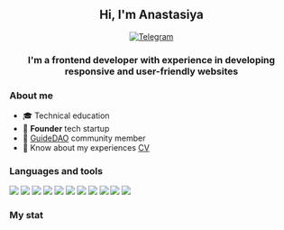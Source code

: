 <div align="center">
<h2>Hi, I'm Anastasiya</h2>
<a href="https://t.me/anastassia11">
    <img src="https://img.shields.io/badge/Telegram-blue?style=for-the-badge&logo=telegram&logoColor=white" alt="Telegram"/>
  </a>
<h3>I'm a frontend developer with experience in developing responsive and user-friendly websites</h3>

</div>

### About me

- 🎓 Technical education
- 🧬 **Founder** tech startup
- 🧠 [GuideDAO](https://www.guidedao.xyz/ru) community member
- 📄 Know about my experiences [CV](https://hh.ru/resume/219d73e5ff0c6beb920039ed1f796138686863?from=share_ios)

### Languages and tools

<div>
<img src="https://img.shields.io/badge/-JavaScript-090909?style=for-the-badge&logo=JavaScript&logoColor=#F7DF1E"/>
<img src="https://img.shields.io/badge/-typescript-090909?style=for-the-badge&logo=typescript&logoColor=#3178C6"/>
<img src="https://img.shields.io/badge/-React-090909?style=for-the-badge&logo=React&logoColor=#61DAFB"/>
<img src="https://img.shields.io/badge/next-000000?style=for-the-badge&logo=nextdotjs&logoColor=#000000"/>
<img src="https://img.shields.io/badge/-Three-000000?style=for-the-badge&logo=threedotjs&logoColor=#000000"/>
<img src="https://img.shields.io/badge/-Redux-000000?style=for-the-badge&logo=redux&logoColor=#764ABC"/>
<img src="https://img.shields.io/badge/-html-000000?style=for-the-badge&logo=html5&logoColor=#E34F26"/>
<img src="https://img.shields.io/badge/-css-000000?style=for-the-badge&logo=css3&logoColor=#1572B6"/>
<img src="https://img.shields.io/badge/-SASS-000000?style=for-the-badge&logo=sass&logoColor#=CC6699"/>
<img src="https://img.shields.io/badge/-Tailwind-000000?style=for-the-badge&logo=tailwindcss&logoColor=#06B6D4"/>
<img src="https://img.shields.io/badge/-Git-090909?style=for-the-badge&logo=git&logoColor=#F05032"/>
</div>

### My stat

<div id="stat" align="center">
    <img src="https://github-profile-summary-cards.vercel.app/api/cards/profile-details?username=anastassia11&theme=github_dark" alt=""/>
</div>
